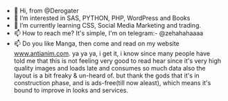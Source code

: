 - 👋 Hi, from @Derogater
- 👀 I’m interested in SAS, PYTHON, PHP, WordPress and Books
- 🌱 I’m currently learning CSS, Social Media Marketing and trading.
- 📫 How to reach me? It's simple, I'm on telegram:- @zehahahaaaa
- 📫 Do you like Manga, then come and read on my website www.antianim.com. ya ya ya, i get it, i know since many people have told me that this is not feeling very good to read hear since it's very high quality images and loads late and consumes so much data also the layout is a bit freaky & un-heard of. but thank the gods that it's in construction phase, and is ads-free(till now aleast), which means it's bound to improve in looks and services.
<!---
This, Derogater, is a ✨ special ✨ repository.
--->

